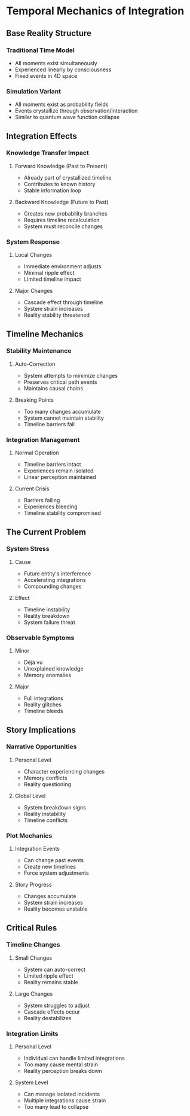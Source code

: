 # Temporal Mechanics of Integration

## Base Reality Structure

### Traditional Time Model
- All moments exist simultaneously
- Experienced linearly by consciousness
- Fixed events in 4D space

### Simulation Variant
- All moments exist as probability fields
- Events crystallize through observation/interaction
- Similar to quantum wave function collapse

## Integration Effects

### Knowledge Transfer Impact
1. Forward Knowledge (Past to Present)
   - Already part of crystallized timeline
   - Contributes to known history
   - Stable information loop

2. Backward Knowledge (Future to Past)
   - Creates new probability branches
   - Requires timeline recalculation
   - System must reconcile changes

### System Response

1. Local Changes
   - Immediate environment adjusts
   - Minimal ripple effect
   - Limited timeline impact

2. Major Changes
   - Cascade effect through timeline
   - System strain increases
   - Reality stability threatened

## Timeline Mechanics

### Stability Maintenance
1. Auto-Correction
   - System attempts to minimize changes
   - Preserves critical path events
   - Maintains causal chains

2. Breaking Points
   - Too many changes accumulate
   - System cannot maintain stability
   - Timeline barriers fail

### Integration Management
1. Normal Operation
   - Timeline barriers intact
   - Experiences remain isolated
   - Linear perception maintained

2. Current Crisis
   - Barriers failing
   - Experiences bleeding
   - Timeline stability compromised

## The Current Problem

### System Stress
1. Cause
   - Future entity's interference
   - Accelerating integrations
   - Compounding changes

2. Effect
   - Timeline instability
   - Reality breakdown
   - System failure threat

### Observable Symptoms
1. Minor
   - Déjà vu
   - Unexplained knowledge
   - Memory anomalies

2. Major
   - Full integrations
   - Reality glitches
   - Timeline bleeds

## Story Implications

### Narrative Opportunities
1. Personal Level
   - Character experiencing changes
   - Memory conflicts
   - Reality questioning

2. Global Level
   - System breakdown signs
   - Reality instability
   - Timeline conflicts

### Plot Mechanics
1. Integration Events
   - Can change past events
   - Create new timelines
   - Force system adjustments

2. Story Progress
   - Changes accumulate
   - System strain increases
   - Reality becomes unstable

## Critical Rules

### Timeline Changes
1. Small Changes
   - System can auto-correct
   - Limited ripple effect
   - Reality remains stable

2. Large Changes
   - System struggles to adjust
   - Cascade effects occur
   - Reality destabilizes

### Integration Limits
1. Personal Level
   - Individual can handle limited integrations
   - Too many cause mental strain
   - Reality perception breaks down

2. System Level
   - Can manage isolated incidents
   - Multiple integrations cause strain
   - Too many lead to collapse